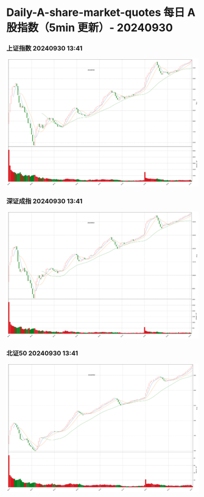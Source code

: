
# Daily-A-share-market-quotes 每日 A 股指数（5min 更新）- 20240930

### 上证指数 20240930 13:41
![](./fig/2024/9/20240930-sh000001.png)

### 深证成指 20240930 13:41
![](./fig/2024/9/20240930-sz399001.png)

### 北证50 20240930 13:41
![](./fig/2024/9/20240930-bj899050.png)
